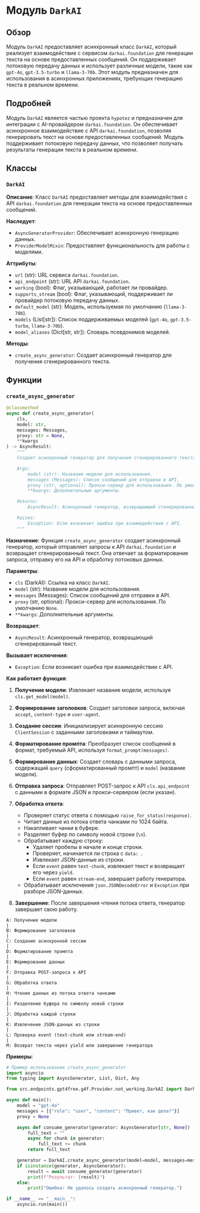 # Модуль `DarkAI`

## Обзор

Модуль `DarkAI` предоставляет асинхронный класс `DarkAI`, который реализует взаимодействие с сервисом `darkai.foundation` для генерации текста на основе предоставленных сообщений. Он поддерживает потоковую передачу данных и использует различные модели, такие как `gpt-4o`, `gpt-3.5-turbo` и `llama-3-70b`. Этот модуль предназначен для использования в асинхронных приложениях, требующих генерацию текста в реальном времени.

## Подробней

Модуль `DarkAI` является частью проекта `hypotez` и предназначен для интеграции с AI-провайдером `darkai.foundation`. Он обеспечивает асинхронное взаимодействие с API `darkai.foundation`, позволяя генерировать текст на основе предоставленных сообщений. Модуль поддерживает потоковую передачу данных, что позволяет получать результаты генерации текста в реальном времени.

## Классы

### `DarkAI`

**Описание**: Класс `DarkAI` предоставляет методы для взаимодействия с API `darkai.foundation` для генерации текста на основе предоставленных сообщений.

**Наследует**:
- `AsyncGeneratorProvider`: Обеспечивает асинхронную генерацию данных.
- `ProviderModelMixin`: Предоставляет функциональность для работы с моделями.

**Аттрибуты**:
- `url` (str): URL сервиса `darkai.foundation`.
- `api_endpoint` (str): URL API `darkai.foundation`.
- `working` (bool): Флаг, указывающий, работает ли провайдер.
- `supports_stream` (bool): Флаг, указывающий, поддерживает ли провайдер потоковую передачу данных.
- `default_model` (str): Модель, используемая по умолчанию (`llama-3-70b`).
- `models` (List[str]): Список поддерживаемых моделей (`gpt-4o`, `gpt-3.5-turbo`, `llama-3-70b`).
- `model_aliases` (Dict[str, str]): Словарь псевдонимов моделей.

**Методы**:
- `create_async_generator`: Создает асинхронный генератор для получения сгенерированного текста.

## Функции

### `create_async_generator`

```python
@classmethod
async def create_async_generator(
    cls,
    model: str,
    messages: Messages,
    proxy: str = None,
    **kwargs
) -> AsyncResult:
    """
    Создает асинхронный генератор для получения сгенерированного текста от API `darkai.foundation`.

    Args:
        model (str): Название модели для использования.
        messages (Messages): Список сообщений для отправки в API.
        proxy (str, optional): Прокси-сервер для использования. По умолчанию `None`.
        **kwargs: Дополнительные аргументы.

    Returns:
        AsyncResult: Асинхронный генератор, возвращающий сгенерированный текст.

    Raises:
        Exception: Если возникает ошибка при взаимодействии с API.
    """
```

**Назначение**: Функция `create_async_generator` создает асинхронный генератор, который отправляет запросы к API `darkai.foundation` и возвращает сгенерированный текст. Она отвечает за форматирование запроса, отправку его на API и обработку потоковых данных.

**Параметры**:
- `cls` (DarkAI): Ссылка на класс `DarkAI`.
- `model` (str): Название модели для использования.
- `messages` (Messages): Список сообщений для отправки в API.
- `proxy` (str, optional): Прокси-сервер для использования. По умолчанию `None`.
- `**kwargs`: Дополнительные аргументы.

**Возвращает**:
- `AsyncResult`: Асинхронный генератор, возвращающий сгенерированный текст.

**Вызывает исключения**:
- `Exception`: Если возникает ошибка при взаимодействии с API.

**Как работает функция**:

1. **Получение модели**: Извлекает название модели, используя `cls.get_model(model)`.
2. **Формирование заголовков**: Создает заголовки запроса, включая `accept`, `content-type` и `user-agent`.
3. **Создание сессии**: Инициализирует асинхронную сессию `ClientSession` с заданными заголовками и таймаутом.
4. **Форматирование промпта**: Преобразует список сообщений в формат, требуемый API, используя `format_prompt(messages)`.
5. **Формирование данных**: Создает словарь с данными запроса, содержащий `query` (сформатированный промпт) и `model` (название модели).
6. **Отправка запроса**: Отправляет POST-запрос к API `cls.api_endpoint` с данными в формате JSON и прокси-сервером (если указан).
7. **Обработка ответа**:
    - Проверяет статус ответа с помощью `raise_for_status(response)`.
    - Читает данные из потока ответа чанками по 1024 байта.
    - Накапливает чанки в буфере.
    - Разделяет буфер по символу новой строки (`\n`).
    - Обрабатывает каждую строку:
        - Удаляет пробелы в начале и конце строки.
        - Проверяет, начинается ли строка с `data: `.
        - Извлекает JSON-данные из строки.
        - Если `event` равен `text-chunk`, извлекает текст и возвращает его через `yield`.
        - Если `event` равен `stream-end`, завершает работу генератора.
    - Обрабатывает исключения `json.JSONDecodeError` и `Exception` при разборе JSON-данных.

8. **Завершение**: После завершения чтения потока ответа, генератор завершает свою работу.

```
A: Получение модели
|
B: Формирование заголовков
|
C: Создание асинхронной сессии
|
D: Форматирование промпта
|
E: Формирование данных
|
F: Отправка POST-запроса к API
|
G: Обработка ответа
|
H: Чтение данных из потока ответа чанками
|
I: Разделение буфера по символу новой строки
|
J: Обработка каждой строки
|
K: Извлечение JSON-данных из строки
|
L: Проверка event (text-chunk или stream-end)
|
M: Возврат текста через yield или завершение генератора
```

**Примеры**:

```python
# Пример использования create_async_generator
import asyncio
from typing import AsyncGenerator, List, Dict, Any

from src.endpoints.gpt4free.g4f.Provider.not_working.DarkAI import DarkAI

async def main():
    model = "gpt-4o"
    messages = [{"role": "user", "content": "Привет, как дела?"}]
    proxy = None

    async def consume_generator(generator: AsyncGenerator[str, None]) -> str:
        full_text = ""
        async for chunk in generator:
            full_text += chunk
        return full_text

    generator = DarkAI.create_async_generator(model=model, messages=messages, proxy=proxy)
    if isinstance(generator, AsyncGenerator):
        result = await consume_generator(generator)
        print(f"Результат: {result}")
    else:
        print("Ошибка: Не удалось создать асинхронный генератор.")

if __name__ == "__main__":
    asyncio.run(main())